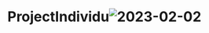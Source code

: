 # ProjectIndividu![2023-02-02](https://user-images.githubusercontent.com/101534184/216361508-af14d281-4c9f-49e1-80a2-20f1ea28efa0.png)

